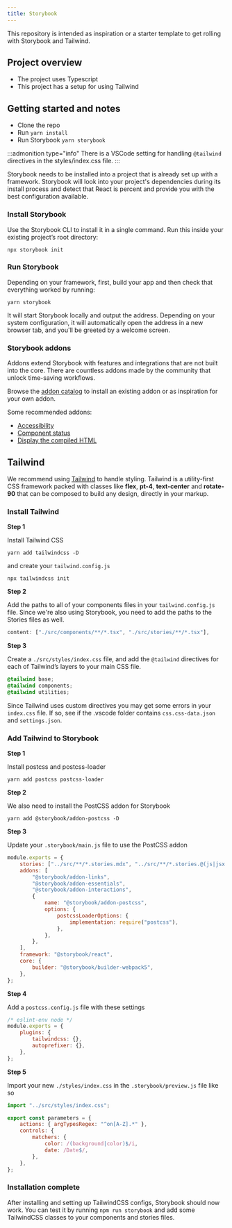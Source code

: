 ```yaml
---
title: Storybook
---
```


This repository is intended as inspiration or a starter template to get rolling with Storybook and Tailwind.

## Project overview

-   The project uses Typescript
-   This project has a setup for using Tailwind

## Getting started and notes

-   Clone the repo
-   Run `yarn install`
-   Run Storybook `yarn storybook`

:::admonition type="info"
There is a VSCode setting for handling `@tailwind` directives in the styles/index.css file.
:::

Storybook needs to be installed into a project that is already set up with a framework. Storybook will look into your project's dependencies during its install process and detect that React is percent and provide you with the best configuration available.

### Install Storybook

Use the Storybook CLI to install it in a single command. Run this inside your existing project’s root directory:

```
npx storybook init
```

### Run Storybook

Depending on your framework, first, build your app and then check that everything worked by running:

```
yarn storybook
```

It will start Storybook locally and output the address. Depending on your system configuration, it will automatically open the address in a new browser tab, and you'll be greeted by a welcome screen.

### Storybook addons

Addons extend Storybook with features and integrations that are not built into the core. There are countless addons made by the community that unlock time-saving workflows.

Browse the [addon catalog](https://storybook.js.org/addons) to install an existing addon or as inspiration for your own addon.

Some recommended addons:

-   [Accessibility](https://storybook.js.org/addons/@storybook/addon-a11y/)
-   [Component status](https://storybook.js.org/addons/@etchteam/storybook-addon-status/)
-   [Display the compiled HTML](https://storybook.js.org/addons/@whitespace/storybook-addon-html/)

## Tailwind

We recommend using [Tailwind](https://tailwindcss.com/) to handle styling. Tailwind is a utility-first CSS framework packed with classes like **flex**, **pt-4**, **text-center** and **rotate-90** that can be composed to build any design, directly in your markup.

### Install Tailwind

**Step 1**

Install Tailwind CSS

```
yarn add tailwindcss -D
```

and create your `tailwind.config.js`

```
npx tailwindcss init
```

**Step 2**

Add the paths to all of your components files in your `tailwind.config.js` file. Since we're also using Storybook, you need to add the paths to the Stories files as well.

```js
content: ["./src/components/**/*.tsx", "./src/stories/**/*.tsx"],
```

**Step 3**

Create a `./src/styles/index.css` file, and add the `@tailwind` directives for each of Tailwind’s layers to your main CSS file.

```css
@tailwind base;
@tailwind components;
@tailwind utilities;
```

Since Tailwind uses custom directives you may get some errors in your `index.css` file. If so, see if the .vscode folder contains `css.css-data.json` and `settings.json`.

### Add Tailwind to Storybook

**Step 1**

Install postcss and postcss-loader

```
yarn add postcss postcss-loader
```

**Step 2**

We also need to install the PostCSS addon for Storybook

```
yarn add @storybook/addon-postcss -D
```

**Step 3**

Update your `.storybook/main.js` file to use the PostCSS addon

```js
module.exports = {
	stories: ["../src/**/*.stories.mdx", "../src/**/*.stories.@(js|jsx|ts|tsx)"],
	addons: [
		"@storybook/addon-links",
		"@storybook/addon-essentials",
		"@storybook/addon-interactions",
		{
			name: "@storybook/addon-postcss",
			options: {
				postcssLoaderOptions: {
					implementation: require("postcss"),
				},
			},
		},
	],
	framework: "@storybook/react",
	core: {
		builder: "@storybook/builder-webpack5",
	},
};
```

**Step 4**

Add a `postcss.config.js` file with these settings

```js
/* eslint-env node */
module.exports = {
	plugins: {
		tailwindcss: {},
		autoprefixer: {},
	},
};
```

**Step 5**

Import your new `./styles/index.css` in the `.storybook/preview.js` file like so

```js
import "../src/styles/index.css";

export const parameters = {
	actions: { argTypesRegex: "^on[A-Z].*" },
	controls: {
		matchers: {
			color: /(background|color)$/i,
			date: /Date$/,
		},
	},
};
```

### Installation complete

After installing and setting up TailwindCSS configs, Storybook should now work. You can test it by running `npm run storybook` and add some TailwindCSS classes to your components and stories files.

